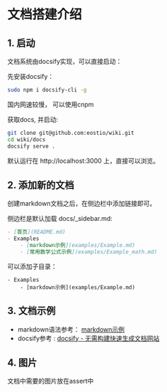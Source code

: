 # 文档搭建介绍

## 1. 启动

文档系统由docsify实现，可以直接启动：

先安装docsify：

```bash
sudo npm i docsify-cli -g
```

国内网速较慢， 可以使用cnpm

获取docs, 并启动:

```bash
git clone git@github.com:eostio/wiki.git
cd wiki/docs
docsify serve .
```

默认运行在 http://localhost:3000 上，直接可以浏览。

## 2. 添加新的文档

创建markdown文档之后，在侧边栏中添加链接即可。

侧边栏是默认加载 docs/_sidebar.md:

```markdown
- [首页](README.md)
- Examples
    - [markdown示例](examples/Example.md)
    - [常用数学公式示例](examples/Example_math.md)
```

可以添加子目录：

```
- Examples
    - [markdown示例](examples/Example.md)
```

## 3. 文档示例

- markdown语法参考： [markdown示例](examples/Example.md)
- docsify参考 : [docsify - 无需构建快速生成文档网站](https://segmentfault.com/a/1190000007656679)

## 4. 图片

文档中需要的图片放在assert中